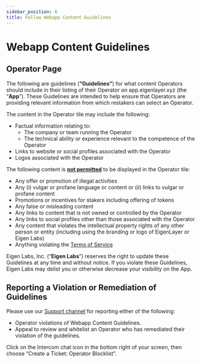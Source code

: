 ```yaml
---
sidebar_position: 6
title: Follow Webapp Content Guidelines
---
```


# Webapp Content Guidelines

## Operator Page

The following are guidelines (**“Guidelines”**) for what content Operators should include in their listing of their Operator on app.eigenlayer.xyz (the “**App**”). These Guidelines are intended to help ensure that Operators are providing relevant information from which restakers can select an Operator. 

The content in the Operator tile may include the following: 
- Factual information relating to:
    - The company or team running the Operator
    - The technical ability or experience relevant to the competence of the Operator 
- Links to website or social profiles associated with the Operator
- Logos associated with the Operator

The following content is **<ins>not permitted</ins>** to be displayed in the Operator tile:
- Any offer or promotion of illegal activities
- Any (i) vulgar or profane language or content or (ii) links to vulgar or profane content
- Promotions or incentives for stakers including offering of tokens
- Any false or misleading content
- Any links to content that is not owned or controlled by the Operator 
- Any links to social profiles other than those associated with the Operator
- Any content that violates the intellectual property rights of any other person or entity (including using the branding or logo of EigenLayer or Eigen Labs)
- Anything violating the [Terms of Service](/docs/products/eigenlayer/legal/terms-of-service.md)


Eigen Labs, Inc. (“**Eigen Labs**”) reserves the right to update these Guidelines at any time and without notice. If you violate these Guidelines, Eigen Labs may delist you or otherwise decrease your visibility on the App. 

## Reporting a Violation or Remediation of Guidelines

Please use our [Support channel](https://support.eigenlayer.xyz/) for reporting either of the following:
- Operator violations of Webapp Content Guidelines.
- Appeal to review and whitelist an Operator who has remediated their violation of the guidelines.

Click on the Intercom chat icon in the bottom right of your screen, then choose “Create a Ticket: Operator Blocklist”.

